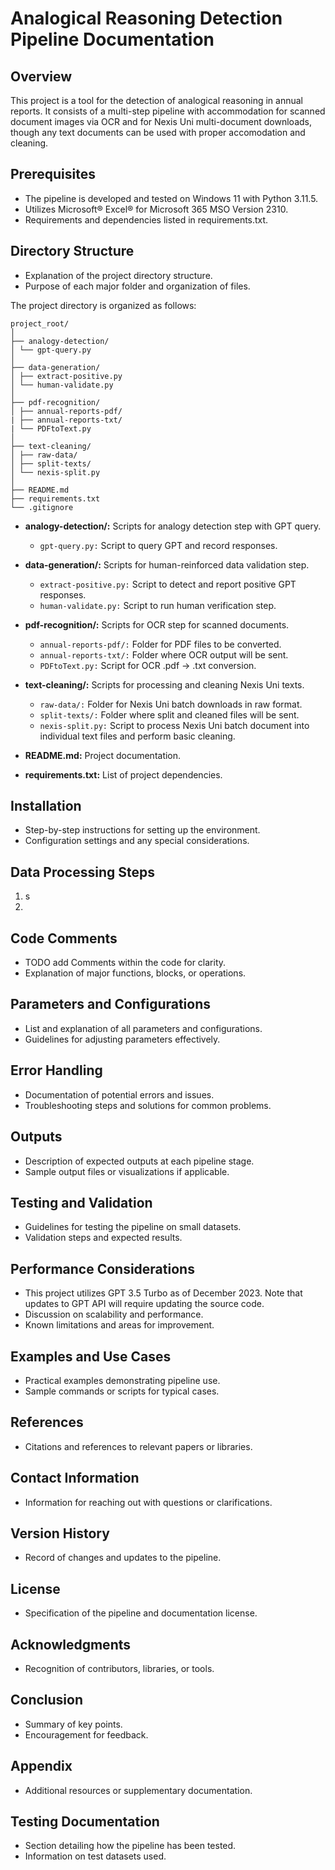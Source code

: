 # Analogical Reasoning Detection Pipeline Documentation

## Overview
This project is a tool for the detection of analogical reasoning in annual reports. It consists of a multi-step pipeline with accommodation for scanned document images via OCR and for Nexis Uni multi-document downloads, though any text documents can be used with proper accomodation and cleaning.

## Prerequisites
- The pipeline is developed and tested on Windows 11 with Python 3.11.5.
- Utilizes Microsoft® Excel® for Microsoft 365 MSO Version 2310.
- Requirements and dependencies listed in requirements.txt.

## Directory Structure
- Explanation of the project directory structure.
- Purpose of each major folder and organization of files.

The project directory is organized as follows:
```plaintext
project_root/
│
├── analogy-detection/
│ └── gpt-query.py
│
├── data-generation/
│ ├── extract-positive.py
│ └── human-validate.py
│
├── pdf-recognition/
│ ├── annual-reports-pdf/
| ├── annual-reports-txt/
| └── PDFtoText.py
│
├── text-cleaning/
│ ├── raw-data/
│ ├── split-texts/
│ └── nexis-split.py
│
├── README.md
├── requirements.txt
└── .gitignore
```

- **analogy-detection/:** Scripts for analogy detection step with GPT query.
  - `gpt-query.py:` Script to query GPT and record responses.

- **data-generation/:** Scripts for human-reinforced data validation step.
  - `extract-positive.py:` Script to detect and report positive GPT responses.
  - `human-validate.py:` Script to run human verification step.

- **pdf-recognition/:** Scripts for OCR step for scanned documents.
  - `annual-reports-pdf/:` Folder for PDF files to be converted.
  - `annual-reports-txt/:` Folder where OCR output will be sent.
  - `PDFtoText.py:` Script for OCR .pdf -> .txt conversion.

- **text-cleaning/:** Scripts for processing and cleaning Nexis Uni texts.
  - `raw-data/:` Folder for Nexis Uni batch downloads in raw format.
  - `split-texts/:` Folder where split and cleaned files will be sent.
  - `nexis-split.py:` Script to process Nexis Uni batch document into individual text files and perform basic cleaning.

- **README.md:** Project documentation.

- **requirements.txt:** List of project dependencies.

## Installation
- Step-by-step instructions for setting up the environment.
- Configuration settings and any special considerations.

## Data Processing Steps

1. s
2. 

## Code Comments
- TODO add Comments within the code for clarity.
- Explanation of major functions, blocks, or operations.

## Parameters and Configurations
- List and explanation of all parameters and configurations.
- Guidelines for adjusting parameters effectively.

## Error Handling
- Documentation of potential errors and issues.
- Troubleshooting steps and solutions for common problems.

## Outputs
- Description of expected outputs at each pipeline stage.
- Sample output files or visualizations if applicable.

## Testing and Validation
- Guidelines for testing the pipeline on small datasets.
- Validation steps and expected results.

## Performance Considerations
- This project utilizes GPT 3.5 Turbo as of December 2023. Note that updates to GPT API will require updating the source code.
- Discussion on scalability and performance.
- Known limitations and areas for improvement.

## Examples and Use Cases
- Practical examples demonstrating pipeline use.
- Sample commands or scripts for typical cases.

## References
- Citations and references to relevant papers or libraries.

## Contact Information
- Information for reaching out with questions or clarifications.

## Version History
- Record of changes and updates to the pipeline.

## License
- Specification of the pipeline and documentation license.

## Acknowledgments
- Recognition of contributors, libraries, or tools.

## Conclusion
- Summary of key points.
- Encouragement for feedback.

## Appendix
- Additional resources or supplementary documentation.

## Testing Documentation
- Section detailing how the pipeline has been tested.
- Information on test datasets used.
